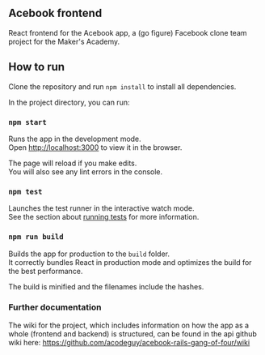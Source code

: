 ## Acebook frontend

React frontend for the Acebook app, a (go figure) Facebook clone team project for the Maker's Academy. 

## How to run

Clone the repository and run `npm install` to install all dependencies. 

In the project directory, you can run:

### `npm start`

Runs the app in the development mode.<br>
Open [http://localhost:3000](http://localhost:3000) to view it in the browser.

The page will reload if you make edits.<br>
You will also see any lint errors in the console.

### `npm test`

Launches the test runner in the interactive watch mode.<br>
See the section about [running tests](https://facebook.github.io/create-react-app/docs/running-tests) for more information.

### `npm run build`

Builds the app for production to the `build` folder.<br>
It correctly bundles React in production mode and optimizes the build for the best performance.

The build is minified and the filenames include the hashes.

### Further documentation

The wiki for the project, which includes information on how the app as a whole (frontend and backend) is structured, can be found in the api github wiki here: https://github.com/acodeguy/acebook-rails-gang-of-four/wiki
